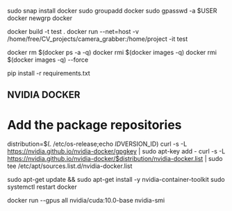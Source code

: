 sudo snap install docker
sudo groupadd docker
sudo gpasswd -a $USER docker 
newgrp docker

docker build -t test .
docker run --net=host -v /home/free/CV_projects/camera_grabber:/home/project -it test




docker rm $(docker ps -a -q)
docker rmi $(docker images -q)
docker rmi $(docker images -q) --force


pip install -r requirements.txt

## NVIDIA DOCKER

# Add the package repositories
distribution=$(. /etc/os-release;echo $ID$VERSION_ID)
curl -s -L https://nvidia.github.io/nvidia-docker/gpgkey | sudo apt-key add -
curl -s -L https://nvidia.github.io/nvidia-docker/$distribution/nvidia-docker.list | sudo tee /etc/apt/sources.list.d/nvidia-docker.list

sudo apt-get update && sudo apt-get install -y nvidia-container-toolkit
sudo systemctl restart docker

docker run --gpus all nvidia/cuda:10.0-base nvidia-smi